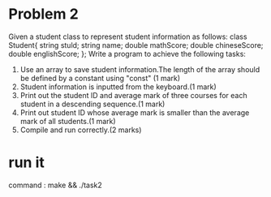 # Problem 2
Given a student class to represent student information as follows:
class Student{
    string stuld;
    string name;
    double mathScore;
    double chineseScore;
    double englishScore;
};
Write a program to achieve the following tasks:
1. Use an array to save student information.The length of the array should be defined by a constant using "const" (1 mark)
2. Student information is inputted from the keyboard.(1 mark)
3. Print out the student ID and average mark of three courses for each student in a descending sequence.(1 mark)
4. Print out student ID whose average mark is smaller than the average mark of all students.(1 mark)
5. Compile and run correctly.(2 marks)


# run it
command : make && ./task2
